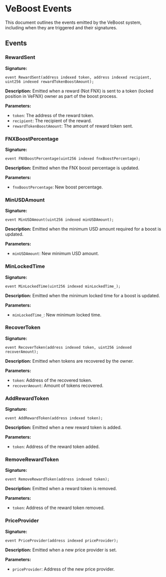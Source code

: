 
# VeBoost Events

This document outlines the events emitted by the VeBoost system, including when they are triggered and their signatures.

## Events

### RewardSent

**Signature:**
```solidity
event RewardSent(address indexed token, address indexed recipient, uint256 indexed rewardTokenBoostAmount);
```

**Description:**
Emitted when a reward (Not FNX) is sent to a token (locked position in VeFNX) owner as part of the boost process.

**Parameters:**
- `token`: The address of the reward token.
- `recipient`: The recipient of the reward.
- `rewardTokenBoostAmount`: The amount of reward token sent.

### FNXBoostPercentage

**Signature:**
```solidity
event FNXBoostPercentage(uint256 indexed fnxBoostPercentage);
```

**Description:**
Emitted when the FNX boost percentage is updated.

**Parameters:**
- `fnxBoostPercentage`: New boost percentage.

### MinUSDAmount

**Signature:**
```solidity
event MinUSDAmount(uint256 indexed minUSDAmount);
```

**Description:**
Emitted when the minimum USD amount required for a boost is updated.

**Parameters:**
- `minUSDAmount`: New minimum USD amount.

### MinLockedTime

**Signature:**
```solidity
event MinLockedTime(uint256 indexed minLockedTime_);
```

**Description:**
Emitted when the minimum locked time for a boost is updated.

**Parameters:**
- `minLockedTime_`: New minimum locked time.

### RecoverToken

**Signature:**
```solidity
event RecoverToken(address indexed token, uint256 indexed recoverAmount);
```

**Description:**
Emitted when tokens are recovered by the owner.

**Parameters:**
- `token`: Address of the recovered token.
- `recoverAmount`: Amount of tokens recovered.

### AddRewardToken

**Signature:**
```solidity
event AddRewardToken(address indexed token);
```

**Description:**
Emitted when a new reward token is added.

**Parameters:**
- `token`: Address of the reward token added.

### RemoveRewardToken

**Signature:**
```solidity
event RemoveRewardToken(address indexed token);
```

**Description:**
Emitted when a reward token is removed.

**Parameters:**
- `token`: Address of the reward token removed.

### PriceProvider

**Signature:**
```solidity
event PriceProvider(address indexed priceProvider);
```

**Description:**
Emitted when a new price provider is set.

**Parameters:**
- `priceProvider`: Address of the new price provider.
